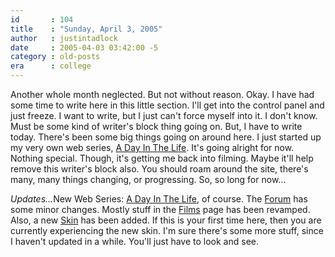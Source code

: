 ```yaml
---
id       : 104
title    : "Sunday, April 3, 2005"
author   : justintadlock
date     : 2005-04-03 03:42:00 -5
category : old-posts
era      : college
---
```


Another whole month neglected.  But not without reason.  Okay.  I have had some time to write here in this little section.  I'll get into the control panel and just freeze.  I want to write, but I just can't force myself into it.  I don't know.  Must be some kind of writer's block thing going on.  But, I have to write today.  There's been some big things going on around here.  I just started up my very own web series, <a href="/adayinthelife" rel="external"> A Day In The Life</a>.  It's going alright for now.  Nothing special.  Though, it's getting me back into filming.  Maybe it'll help remove this writer's block also.  You should roam around the site, there's many, many things changing, or progressing.  So, so long for now...

<em>Updates...</em>New Web Series: <a href="films/a/ADayInTheLife"> A Day In The Life</a>, of course.  The <a href="/forum" rel="external"> Forum</a> has some minor changes.  Mostly stuff in the <a href="/films"> Films</a> page has been revamped.  Also, a new <a href="/skins/index.php" rel="external"> Skin</a> has been added. If this is your first time here, then you are currently experiencing the new skin.  I'm sure there's some more stuff, since I haven't updated in a while.  You'll just have to look and see.
